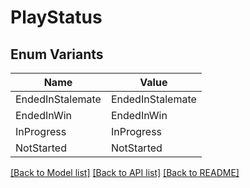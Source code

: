 # PlayStatus

## Enum Variants

| Name | Value |
|---- | -----|
| EndedInStalemate | EndedInStalemate |
| EndedInWin | EndedInWin |
| InProgress | InProgress |
| NotStarted | NotStarted |


[[Back to Model list]](../README.md#documentation-for-models) [[Back to API list]](../README.md#documentation-for-api-endpoints) [[Back to README]](../README.md)


